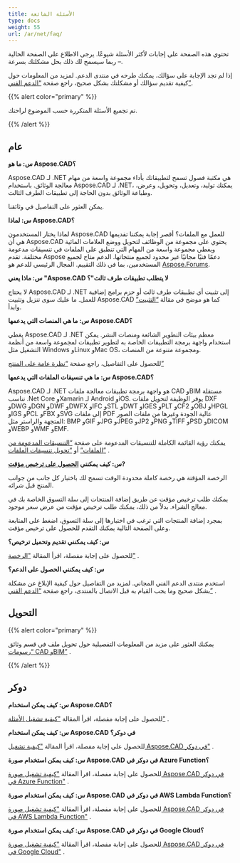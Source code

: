 ```yaml
---
title: الأسئلة الشائعة
type: docs
weight: 55
url: /ar/net/faq/
---
```


تحتوي هذه الصفحة على إجابات لأكثر الأسئلة شيوعًا. يرجى الاطلاع على الصفحة الحالية – ربما سيسمح لك ذلك بحل مشكلتك بسرعة.

إذا لم تجد الإجابة على سؤالك، يمكنك طرحه في منتدى الدعم. لمزيد من المعلومات حول كيفية تقديم سؤالك أو مشكلتك بشكل صحيح، راجع صفحة [“الدعم الفني”](/ar/net/technical-support).

{{% alert color="primary" %}} 

تم تجميع الأسئلة المتكررة حسب الموضوع لراحتك.

{{% /alert %}}

## **عام**
**س: ما هو Aspose.CAD؟**

Aspose.CAD لـ .NET هي مكتبة فصول تسمح لتطبيقاتك بأداء مجموعة واسعة من مهام معالجة الوثائق. باستخدام Aspose.CAD لـ .NET، يمكنك توليد، وتعديل، وتحويل، وعرض، وطباعة الوثائق بدون الحاجة إلى تطبيقات الطرف الثالث.

يمكن العثور على التفاصيل في وثائقنا.

**س: لماذا Aspose.CAD؟**

لماذا يختار المستخدمون Aspose.CAD للعمل مع الملفات؟
أقصر إجابة يمكننا تقديمها هي أن Aspose.CAD يحتوي على مجموعة من الوظائف لتحويل ووضع العلامات المائية ويغطي مجموعة واسعة من المهام التي تنطبق على الملفات في تنسيقات مدعومة مختلفة.
تقدم Aspose دعمًا فنيًا مجانيًا غير محدود لجميع منتجاتها.
الدعم متاح لجميع المستخدمين، بما في ذلك التقييم. المجال الرئيسي للدعم هو [Aspose.Forums](https://forum.aspose.com/c/cad/19).

**س: ماذا يعني "Aspose.CAD لا يتطلب تطبيقات طرف ثالث"؟**

لا يحتاج Aspose.CAD لـ .NET إلى تثبيت أي تطبيقات طرف ثالث أو حزم برامج إضافية للعمل. ما عليك سوى تنزيل وتثبيت Aspose.CAD كما هو موضح في مقالة [“التثبيت”](/ar/net/installation/) وابدأ.

**س: ما هي المنصات التي يدعمها Aspose.CAD؟**

يغطي Aspose.CAD لـ .NET معظم بيئات التطوير الشائعة ومنصات النشر. يمكن استخدام واجهة برمجة التطبيقات الخاصة به لتطوير تطبيقات لمجموعة واسعة من أنظمة التشغيل مثل Windows وLinux وMac OS، ومجموعة متنوعة من المنصات.

للحصول على التفاصيل، راجع صفحة [“نظرة عامة على المنتج”](/ar/net/product-overview/) 

**س: ما هي تنسيقات الملفات التي يدعمها Aspose.CAD؟**

Aspose.CAD لـ .NET هو واجهة برمجة تطبيقات معالجة ملفات CAD وBIM مستقلة تناسب .Net Core وXamarin لـ Android وiOS. 
يوفر الوظيفة لتحويل ملفات DXF وDWG وDGN وDWF وDWFX وIFC وSTL وDWT وIGES وPLT وCF2 وOBJ وHPGL وIGS وPCL وFBX وSVG إلى ملفات PDF عالية الجودة وغيرها من ملفات الصور المتجهة والراستر مثل: BMP وGIF وJPG وJPEG وJP2 وPNG وTIFF وPSD وDICOM وWEBP وWMF وEMF. 

يمكنك رؤية القائمة الكاملة للتنسيقات المدعومة على صفحة [“التنسيقات المدعومة من الملفات”](/ar/net/supported-file-formats/) أو [“تحويل تنسيقات الملفات”](/ar/net/converting-file-formats/) .

**س: كيف يمكنني [الحصول على ترخيص مؤقت](https://purchase.aspose.com/temporary-license/)?**

الرخصة المؤقتة هي رخصة كاملة محدودة الوقت تسمح لك باختبار كل جانب من جوانب المنتج قبل شرائه.

يمكنك طلب ترخيص مؤقت عن طريق إضافة المنتجات إلى سلة التسوق الخاصة بك في معالج الشراء. بدلاً من ذلك، يمكنك طلب ترخيص مؤقت من عرض سعر موجود.

بمجرد إضافة المنتجات التي ترغب في اختبارها إلى سلة التسوق، اضغط على المتابعة وعلى الصفحة التالية يمكنك التقدم للحصول على ترخيص مؤقت.

**س: كيف يمكنني تقديم وتحميل ترخيص؟**

للحصول على إجابة مفصلة، اقرأ المقالة ["الرخصة"](/ar/net/licensing/) .

**س: كيف يمكنني الحصول على الدعم؟**

استخدم منتدى الدعم الفني المجاني. لمزيد من التفاصيل حول كيفية الإبلاغ عن مشكلة بشكل صحيح وما يجب القيام به قبل الاتصال بالمنتدى، راجع صفحة [“الدعم الفني”](/ar/net/technical-support) .

## **التحويل**

{{% alert color="primary" %}} 

يمكنك العثور على مزيد من المعلومات التفصيلية حول تحويل ملف في قسم وثائق [“رسومات CAD وBIM”](/ar/net/cad-and-bim-drawings/) .

{{% /alert %}}

## **دوكر**

**س: كيف يمكن استخدام Aspose.CAD؟**

للحصول على إجابة مفصلة، اقرأ المقالة ["كيفية تشغيل الأمثلة"](/ar/net/how-to-run-the-examples/) .

**س: كيف يمكن استخدام Aspose.CAD في دوكر؟**

للحصول على إجابة مفصلة، اقرأ المقالة ["كيفية تشغيل Aspose.CAD في دوكر"](/ar/net/how-to-run-aspose-cad-in-docker/) .

**س: كيف يمكن استخدام صورة Aspose.CAD في دوكر في Azure Function؟**

للحصول على إجابة مفصلة، اقرأ المقالة ["كيفية تشغيل صورة Aspose.CAD في دوكر في Azure Function"](/ar/net/how-to-run-aspose-cad-docker-image-in-azure-function/) .

**س: كيف يمكن استخدام صورة Aspose.CAD في دوكر في AWS Lambda Function؟**

للحصول على إجابة مفصلة، اقرأ المقالة ["كيفية تشغيل صورة Aspose.CAD في دوكر في AWS Lambda Function"](/ar/net/how-to-run-aspose-cad-docker-image-in-aws-lambda-function/) .

**س: كيف يمكن استخدام صورة Aspose.CAD في دوكر في Google Cloud؟**

للحصول على إجابة مفصلة، اقرأ المقالة ["كيفية تشغيل صورة Aspose.CAD في دوكر في Google Cloud"](/ar/net/how-to-run-aspose-cad-docker-image-in-google-cloud/) .